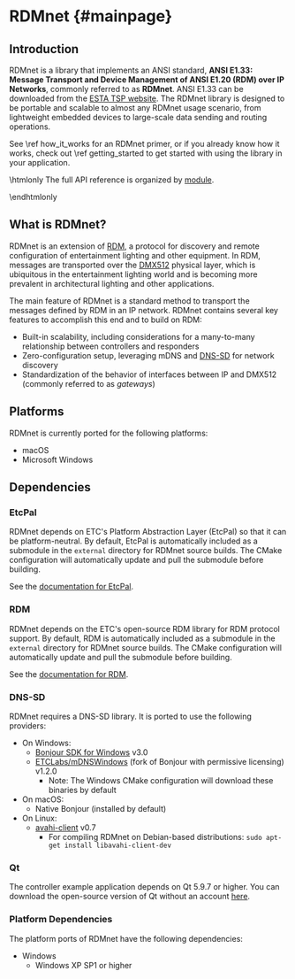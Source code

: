 # RDMnet                                                            {#mainpage}

## Introduction

RDMnet is a library that implements an ANSI standard, **ANSI E1.33: Message Transport and Device
Management of ANSI E1.20 (RDM) over IP Networks**, commonly referred to as **RDMnet**. ANSI E1.33
can be downloaded from the [ESTA TSP website](https://tsp.esta.org/tsp/documents/published_docs.php).
The RDMnet library is designed to be portable and scalable to almost any RDMnet usage scenario,
from lightweight embedded devices to large-scale data sending and routing operations.

See \ref how_it_works for an RDMnet primer, or if you already know how it works, check out
\ref getting_started to get started with using the library in your application.

\htmlonly
The full API reference is organized by <a href="modules.html">module</a>.

\endhtmlonly
## What is RDMnet?

RDMnet is an extension of [RDM](http://www.rdmprotocol.org), a protocol for discovery and remote
configuration of entertainment lighting and other equipment. In RDM, messages are transported over
the [DMX512](https://en.wikipedia.org/wiki/DMX512) physical layer, which is ubiquitous in the
entertainment lighting world and is becoming more prevalent in architectural lighting and other
applications.

The main feature of RDMnet is a standard method to transport the messages defined by RDM in an IP
network. RDMnet contains several key features to accomplish this end and to build on RDM:

* Built-in scalability, including considerations for a many-to-many relationship between
  controllers and responders
* Zero-configuration setup, leveraging mDNS and [DNS-SD](http://www.dns-sd.org/) for network
  discovery
* Standardization of the behavior of interfaces between IP and DMX512 (commonly referred to as
  *gateways*)

## Platforms

RDMnet is currently ported for the following platforms:
* macOS
* Microsoft Windows

## Dependencies

### EtcPal

RDMnet depends on ETC's Platform Abstraction Layer (EtcPal) so that it can be platform-neutral. By
default, EtcPal is automatically included as a submodule in the `external` directory for RDMnet
source builds. The CMake configuration will automatically update and pull the submodule before
building.

See the [documentation for EtcPal](https://etclabs.github.io/EtcPal).

### RDM

RDMnet depends on the ETC's open-source RDM library for RDM protocol support. By default, RDM is
automatically included as a submodule in the `external` directory for RDMnet source builds. The
CMake configuration will automatically update and pull the submodule before building.

See the [documentation for RDM](https://etclabs.github.io/RDM).

### DNS-SD

RDMnet requires a DNS-SD library. It is ported to use the following providers:
- On Windows:
  + [Bonjour SDK for Windows](https://developer.apple.com/bonjour/) v3.0
  + [ETCLabs/mDNSWindows](https://github.com/ETCLabs/mDNSWindows) (fork of Bonjour with permissive 
    licensing) v1.2.0
    * Note: The Windows CMake configuration will download these binaries by default
- On macOS:
  + Native Bonjour (installed by default)
- On Linux:
  + [avahi-client](https://www.avahi.org/) v0.7
    * For compiling RDMnet on Debian-based distributions: `sudo apt-get install libavahi-client-dev`

### Qt

The controller example application depends on Qt 5.9.7 or higher. You can download the open-source 
version of Qt without an account [here](https://www.qt.io/download).

### Platform Dependencies

The platform ports of RDMnet have the following dependencies:
* Windows
  + Windows XP SP1 or higher
